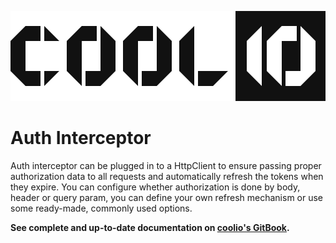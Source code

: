![Coolio](../../.gitbook/assets/coolio.svg?sanitize=true)

# Auth Interceptor

Auth interceptor can be plugged in to a HttpClient to ensure passing proper authorization data to all requests and automatically refresh the tokens when they expire. You can configure whether authorization is done by body, header or query param, you can define your own refresh mechanism or use some ready-made, commonly used options.

**See complete and up-to-date documentation on [coolio's GitBook](https://coolio.headline-1.dev/auth-interceptor/getting-started).**
